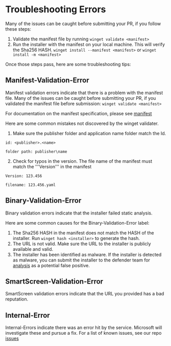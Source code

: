 # Troubleshooting Errors
Many of the issues can be caught before submitting your PR, if you follow these steps:
1) Validate the manifest file by running ```winget validate <manifest>```
2) Run the installer with the manifest on your local machine.  This will verify the Sha256 HASH.  ```winget install --manifest <manifest>``` or ```winget install -m <manifest>```

Once those steps pass, here are some troubleshooting tips:

## Manifest-Validation-Error 
Manifest validation errors indicate that there is a problem with the manifest file.  Many of the issues can be caught before submitting your PR, if you validated the manifest file before submission:  ```winget validate <manifest>```

For documentation on the manifest specification, please see [manifest](https://docs.microsoft.com/windows/package-manager/package/manifest.md)

Here are some common mistakes not discovered by the winget validater.
1) Make sure the publisher folder and application name folder match the Id.  

```id: <publisher>.<name>```  

```folder path: publisher\name```

2) Check for typos in the version.  The file name of the manifest must match the '''Version''' in the manifest  

```Version: 123.456```  

```filename: 123.456.yaml```


## Binary-Validation-Error
Binary validation errors indicate that the installer failed static analysis.  

Here are some common causes for the Binary-Validation-Error label:
1) The Sha256 HASH in the manifest does not match the HASH of the installer. Run ```winget hash <installer>``` to generate the hash.
2) The URL is not valid. Make sure the URL to the installer is publicly available and valid.
3) The installer has been identified as malware.  If the installer is detected as malware, you can submit the installer to the defender team for [analysis](https://docs.microsoft.com/en-us/windows/security/threat-protection/windows-defender-antivirus/antivirus-false-positives-negatives#submit-a-file-to-microsoft-for-analysis) as a potential false positive.

## SmartScreen-Validation-Error
SmartScreen validation errors indicate that the URL you provided has a bad reputation.

## Internal-Error
Internal-Errors indicate there was an error hit by the service.  Microsoft will investigate these and pursue a fix.  For a list of known issues, see our repo [issues](https://github.com/microsoft/winget-pkgs/issues)



